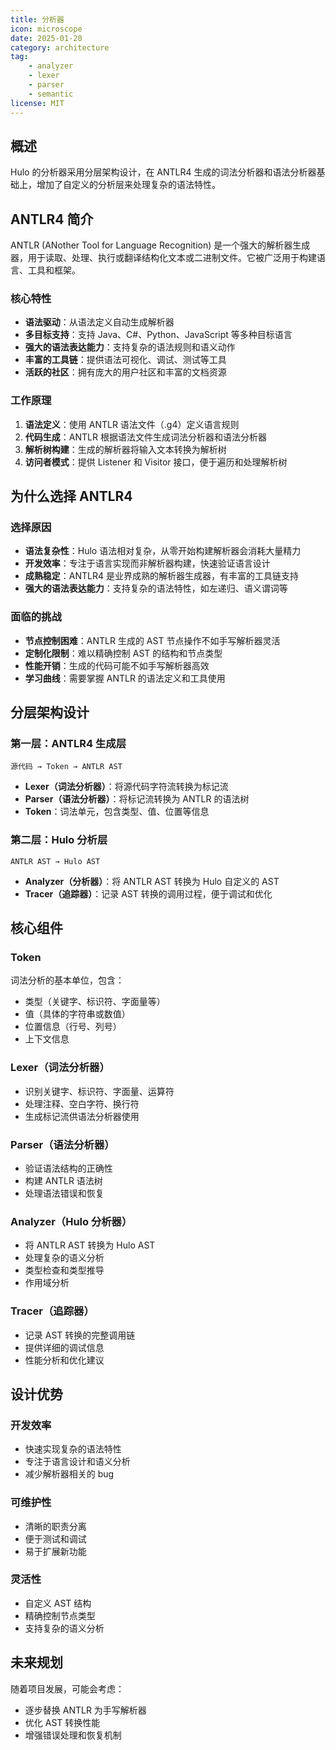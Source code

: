 ```yaml
---
title: 分析器
icon: microscope
date: 2025-01-20
category: architecture
tag:
    - analyzer
    - lexer
    - parser
    - semantic
license: MIT
---
```


## 概述

Hulo 的分析器采用分层架构设计，在 ANTLR4 生成的词法分析器和语法分析器基础上，增加了自定义的分析层来处理复杂的语法特性。

## ANTLR4 简介

ANTLR (ANother Tool for Language Recognition) 是一个强大的解析器生成器，用于读取、处理、执行或翻译结构化文本或二进制文件。它被广泛用于构建语言、工具和框架。

### 核心特性
- **语法驱动**：从语法定义自动生成解析器
- **多目标支持**：支持 Java、C#、Python、JavaScript 等多种目标语言
- **强大的语法表达能力**：支持复杂的语法规则和语义动作
- **丰富的工具链**：提供语法可视化、调试、测试等工具
- **活跃的社区**：拥有庞大的用户社区和丰富的文档资源

### 工作原理
1. **语法定义**：使用 ANTLR 语法文件（.g4）定义语言规则
2. **代码生成**：ANTLR 根据语法文件生成词法分析器和语法分析器
3. **解析树构建**：生成的解析器将输入文本转换为解析树
4. **访问者模式**：提供 Listener 和 Visitor 接口，便于遍历和处理解析树

## 为什么选择 ANTLR4

### 选择原因
- **语法复杂性**：Hulo 语法相对复杂，从零开始构建解析器会消耗大量精力
- **开发效率**：专注于语言实现而非解析器构建，快速验证语言设计
- **成熟稳定**：ANTLR4 是业界成熟的解析器生成器，有丰富的工具链支持
- **强大的语法表达能力**：支持复杂的语法特性，如左递归、语义谓词等

### 面临的挑战
- **节点控制困难**：ANTLR 生成的 AST 节点操作不如手写解析器灵活
- **定制化限制**：难以精确控制 AST 的结构和节点类型
- **性能开销**：生成的代码可能不如手写解析器高效
- **学习曲线**：需要掌握 ANTLR 的语法定义和工具使用

## 分层架构设计

### 第一层：ANTLR4 生成层
```
源代码 → Token → ANTLR AST
```

- **Lexer（词法分析器）**：将源代码字符流转换为标记流
- **Parser（语法分析器）**：将标记流转换为 ANTLR 的语法树
- **Token**：词法单元，包含类型、值、位置等信息

### 第二层：Hulo 分析层
```
ANTLR AST → Hulo AST
```

- **Analyzer（分析器）**：将 ANTLR AST 转换为 Hulo 自定义的 AST
- **Tracer（追踪器）**：记录 AST 转换的调用过程，便于调试和优化

## 核心组件

### Token
词法分析的基本单位，包含：
- 类型（关键字、标识符、字面量等）
- 值（具体的字符串或数值）
- 位置信息（行号、列号）
- 上下文信息

### Lexer（词法分析器）
- 识别关键字、标识符、字面量、运算符
- 处理注释、空白字符、换行符
- 生成标记流供语法分析器使用

### Parser（语法分析器）
- 验证语法结构的正确性
- 构建 ANTLR 语法树
- 处理语法错误和恢复

### Analyzer（Hulo 分析器）
- 将 ANTLR AST 转换为 Hulo AST
- 处理复杂的语义分析
- 类型检查和类型推导
- 作用域分析

### Tracer（追踪器）
- 记录 AST 转换的完整调用链
- 提供详细的调试信息
- 性能分析和优化建议

## 设计优势

### 开发效率
- 快速实现复杂的语法特性
- 专注于语言设计和语义分析
- 减少解析器相关的 bug

### 可维护性
- 清晰的职责分离
- 便于测试和调试
- 易于扩展新功能

### 灵活性
- 自定义 AST 结构
- 精确控制节点类型
- 支持复杂的语义分析

## 未来规划

随着项目发展，可能会考虑：
- 逐步替换 ANTLR 为手写解析器
- 优化 AST 转换性能
- 增强错误处理和恢复机制